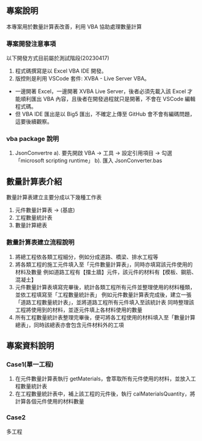 ## 專案說明
本專案用於數量計算表改善，利用 VBA 協助處理數量計算

### 專案開發注意事項
以下開發方式目前屬於測試階段(20230417)
1. 程式碼撰寫是以 Excel VBA IDE 開發。
2. 版控則是利用 VSCode 套件: XVBA - Live Server VBA。
* 一邊開著 Excel，一邊開著 XVBA Live Server，後者必須先載入該 Excel 才能順利匯出 VBA 內容，且後者在開發過程就只是開著，不會在 VSCode 編輯程式碼。
* 但 VBA IDE 匯出是以 Big5 匯出，不確定上傳至 GitHub 會不會有編碼問題，這要後續觀察。

### vba package 說明
1. JsonConvertre
a). 要先開啟 VBA -> 工具 -> 設定引用項目 -> 勾選「microsoft scripting runtime」
b). 匯入 JsonConverter.bas

## 數量計算表介紹
數量計算表建立主要分成以下幾種工作表
1. 元件數量計算表 -> (基底)
2. 工程數量統計表
3. 數量計算總表

### 數量計算表建立流程說明
1. 將總工程依各類工程細分，例如分成道路、橋梁、排水工程等
2. 將各類工程的施工元件填入至「元件數量計算表」，同時亦填寫該元件使用的材料及數量
    例如道路工程有【擋土牆】元件，該元件的材料有【模板、鋼筋、混凝土】
3. 元件數量計算表填寫完畢後，統計各類工程所有元件並整理使用的材料種類，並依工程填寫至「工程數量統計表」
    例如元件數量計算表完成後，建立一張「道路工程數量統計表」，並將道路工程所有元件填入至該統計表
    同時整理該工程將使用到的材料，並逐元件填上各材料使用的數量
4. 所有工程數量統計表整理完畢後，便可將各工程使用的材料填入至「數量計算總表」，同時該總表亦會包含元件材料外的工項

## 專案資料說明
### Case1(單一工程)
1. 在元件數量計算表執行 getMaterials，會萃取所有元件使用的材料，並放入工程數量統計表
2. 在工程數量統計表中，補上該工程的元件後，執行 calMaterialsQuantity，將計算各個元件使用的材料數量

### Case2
多工程